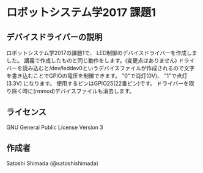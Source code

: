 # ロボットシステム学2017 課題1

## デバイスドライバーの説明
ロボットシステム学2017の課題1で、
LED制御のデバイスドライバーを作成しました。
講義で作成したものと同じ動作をします。(変更点はありません)
ドライバーを読み込むと/dev/leddev0というデバイスファイルが作成されるので文字を書き込むことでGPIOの電圧を制御できます。
"0"で消灯(0V)、
"1"で点灯(3.3V)
になります。
使用するピンはGPIO25(22番ピン)です。
ドライバーを取り除く時に(rmmod)デバイスファイルも消去します。

## ライセンス
GNU General Public License Version 3

## 作成者
Satoshi Shimada (@satoshishimada)

